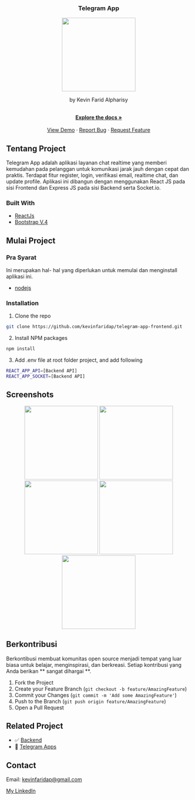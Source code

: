 <p align="center">

  <h3 align="center">Telegram App</h3>
  <p align="center">
   <image align="center" width="200" src='./screenshot/logo.png' /> 
  </p>
  <p align="center">
   by Kevin Farid Alpharisy
  </p>
 
  <p align="center">
    <br />
    <a href="https://github.com/kevinfaridap/telegram-app-frontend"><strong>Explore the docs »</strong></a>
    <br />
    <br />
    <a href="https://mytelegram-app.netlify.app/">View Demo</a>
    ·
    <a href="https://github.com/kevinfaridap/telegram-app-frontend/issues">Report Bug</a>
    ·
    <a href="https://github.com/kevinfaridap/telegram-app-frontend/issues">Request Feature</a>
  </p>
</p>



<!-- ABOUT THE PROJECT -->
## Tentang Project


Telegram App adalah aplikasi layanan chat realtime yang memberi kemudahan pada pelanggan untuk komunikasi jarak jauh dengan cepat dan praktis. Terdapat fitur register, login, verifikasi email, realtime chat, dan update profile. Aplikasi ini dibangun dengan menggunakan React JS pada sisi Frontend dan Express JS pada sisi Backend serta Socket.io.



### Built With

* [ReactJs](https://reactjs.org/)
* [Bootstrap V.4](https://getbootstrap.com/)



<!-- GETTING STARTED -->
## Mulai Project

### Pra Syarat

Ini merupakan hal- hal yang diperlukan untuk memulai dan menginstall aplikasi ini.

* [nodejs](https://nodejs.org/en/download/)


### Installation

1. Clone the repo
```sh
git clone https://github.com/kevinfaridap/telegram-app-frontend.git
```
2. Install NPM packages
```sh
npm install
```
3. Add .env file at root folder project, and add following
```sh
REACT_APP_API=[Backend API]
REACT_APP_SOCKET=[Backend API]
```


<!-- ROADMAP -->
## Screenshots

<p align='center'>
  <span>
      <image width="200" src='./screenshot/register.png' />
      <image width="200" src='./screenshot/login.png' />
      <image width="200" src='./screenshot/chat.png' />
      <image width="200" src='./screenshot/chat-id.png' />
      <image width="200" src='./screenshot/setting.png' />
     

   
<!-- CONTRIBUTING -->
## Berkontribusi

Berkontibusi membuat komunitas open source menjadi tempat yang luar biasa untuk belajar, menginspirasi, dan berkreasi. Setiap kontribusi yang Anda berikan ** sangat dihargai **.

1. Fork the Project
2. Create your Feature Branch (`git checkout -b feature/AmazingFeature`)
3. Commit your Changes (`git commit -m 'Add some AmazingFeature'`)
4. Push to the Branch (`git push origin feature/AmazingFeature`)
5. Open a Pull Request
   

## Related Project
- :white_check_mark: [Backend](https://github.com/kevinfaridap/telegram-app-backend)
- :rocket: [Telegram Apps](https://mytelegram-app.netlify.app/)
  
   

<!-- CONTACT -->
## Contact

Email: kevinfaridap@gmail.com

[My LinkedIn](https://linkedin.com/in/kevin-farid-alpharisy/)
